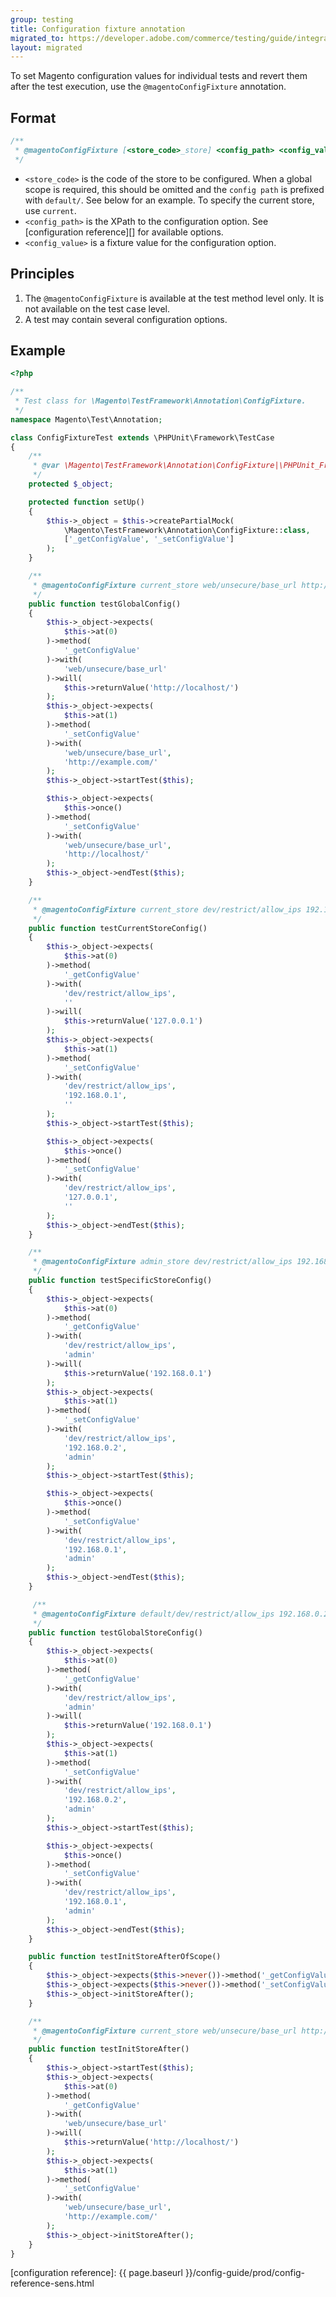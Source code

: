 ```yaml
---
group: testing
title: Configuration fixture annotation
migrated_to: https://developer.adobe.com/commerce/testing/guide/integration/annotations/magento-config-fixture/
layout: migrated
---
```


To set Magento configuration values for individual tests and revert them after the test execution, use the `@magentoConfigFixture` annotation.

## Format

```php
/**
 * @magentoConfigFixture [<store_code>_store] <config_path> <config_value>
 */
```

-  `<store_code>` is the code of the store to be configured.
   When a global scope is required, this should be omitted and the `config path` is prefixed with `default/`. See below for an example.
   To specify the current store, use `current`.
-  `<config_path>` is the XPath to the configuration option.
   See [configuration reference][] for available options.
-  `<config_value>` is a fixture value for the configuration option.

## Principles

1. The `@magentoConfigFixture` is available at the test method level only.
   It is not available on the test case level.
1. A test may contain several configuration options.

## Example

```php
<?php

/**
 * Test class for \Magento\TestFramework\Annotation\ConfigFixture.
 */
namespace Magento\Test\Annotation;

class ConfigFixtureTest extends \PHPUnit\Framework\TestCase
{
    /**
     * @var \Magento\TestFramework\Annotation\ConfigFixture|\PHPUnit_Framework_MockObject_MockObject
     */
    protected $_object;

    protected function setUp()
    {
        $this->_object = $this->createPartialMock(
            \Magento\TestFramework\Annotation\ConfigFixture::class,
            ['_getConfigValue', '_setConfigValue']
        );
    }

    /**
     * @magentoConfigFixture current_store web/unsecure/base_url http://example.com/
     */
    public function testGlobalConfig()
    {
        $this->_object->expects(
            $this->at(0)
        )->method(
            '_getConfigValue'
        )->with(
            'web/unsecure/base_url'
        )->will(
            $this->returnValue('http://localhost/')
        );
        $this->_object->expects(
            $this->at(1)
        )->method(
            '_setConfigValue'
        )->with(
            'web/unsecure/base_url',
            'http://example.com/'
        );
        $this->_object->startTest($this);

        $this->_object->expects(
            $this->once()
        )->method(
            '_setConfigValue'
        )->with(
            'web/unsecure/base_url',
            'http://localhost/'
        );
        $this->_object->endTest($this);
    }

    /**
     * @magentoConfigFixture current_store dev/restrict/allow_ips 192.168.0.1
     */
    public function testCurrentStoreConfig()
    {
        $this->_object->expects(
            $this->at(0)
        )->method(
            '_getConfigValue'
        )->with(
            'dev/restrict/allow_ips',
            ''
        )->will(
            $this->returnValue('127.0.0.1')
        );
        $this->_object->expects(
            $this->at(1)
        )->method(
            '_setConfigValue'
        )->with(
            'dev/restrict/allow_ips',
            '192.168.0.1',
            ''
        );
        $this->_object->startTest($this);

        $this->_object->expects(
            $this->once()
        )->method(
            '_setConfigValue'
        )->with(
            'dev/restrict/allow_ips',
            '127.0.0.1',
            ''
        );
        $this->_object->endTest($this);
    }

    /**
     * @magentoConfigFixture admin_store dev/restrict/allow_ips 192.168.0.2
     */
    public function testSpecificStoreConfig()
    {
        $this->_object->expects(
            $this->at(0)
        )->method(
            '_getConfigValue'
        )->with(
            'dev/restrict/allow_ips',
            'admin'
        )->will(
            $this->returnValue('192.168.0.1')
        );
        $this->_object->expects(
            $this->at(1)
        )->method(
            '_setConfigValue'
        )->with(
            'dev/restrict/allow_ips',
            '192.168.0.2',
            'admin'
        );
        $this->_object->startTest($this);

        $this->_object->expects(
            $this->once()
        )->method(
            '_setConfigValue'
        )->with(
            'dev/restrict/allow_ips',
            '192.168.0.1',
            'admin'
        );
        $this->_object->endTest($this);
    }

     /**
     * @magentoConfigFixture default/dev/restrict/allow_ips 192.168.0.2
     */
    public function testGlobalStoreConfig()
    {
        $this->_object->expects(
            $this->at(0)
        )->method(
            '_getConfigValue'
        )->with(
            'dev/restrict/allow_ips',
            'admin'
        )->will(
            $this->returnValue('192.168.0.1')
        );
        $this->_object->expects(
            $this->at(1)
        )->method(
            '_setConfigValue'
        )->with(
            'dev/restrict/allow_ips',
            '192.168.0.2',
            'admin'
        );
        $this->_object->startTest($this);

        $this->_object->expects(
            $this->once()
        )->method(
            '_setConfigValue'
        )->with(
            'dev/restrict/allow_ips',
            '192.168.0.1',
            'admin'
        );
        $this->_object->endTest($this);
    }

    public function testInitStoreAfterOfScope()
    {
        $this->_object->expects($this->never())->method('_getConfigValue');
        $this->_object->expects($this->never())->method('_setConfigValue');
        $this->_object->initStoreAfter();
    }

    /**
     * @magentoConfigFixture current_store web/unsecure/base_url http://example.com/
     */
    public function testInitStoreAfter()
    {
        $this->_object->startTest($this);
        $this->_object->expects(
            $this->at(0)
        )->method(
            '_getConfigValue'
        )->with(
            'web/unsecure/base_url'
        )->will(
            $this->returnValue('http://localhost/')
        );
        $this->_object->expects(
            $this->at(1)
        )->method(
            '_setConfigValue'
        )->with(
            'web/unsecure/base_url',
            'http://example.com/'
        );
        $this->_object->initStoreAfter();
    }
}

```

<!-- Link definitions -->

[configuration reference]: {{ page.baseurl }}/config-guide/prod/config-reference-sens.html
